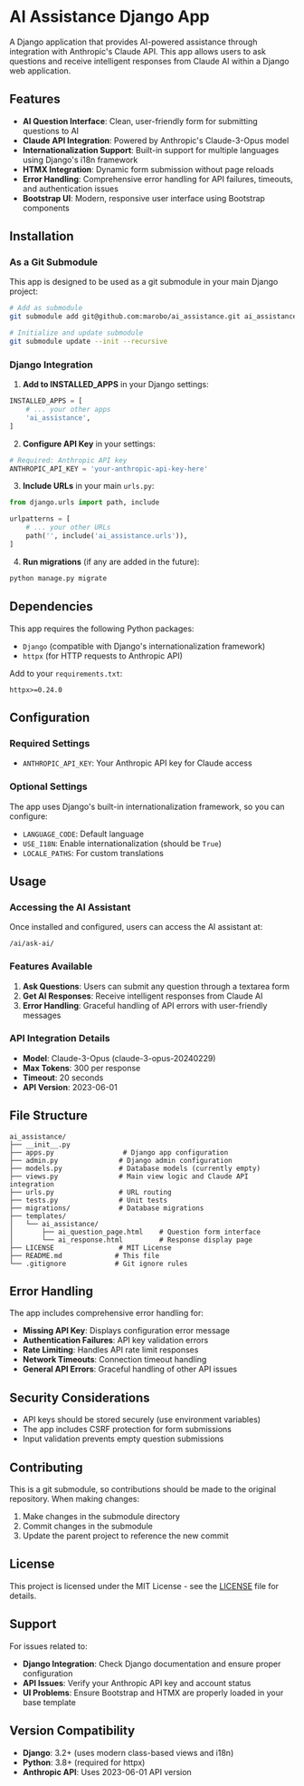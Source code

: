 # AI Assistance Django App

A Django application that provides AI-powered assistance through integration with Anthropic's Claude API. This app allows users to ask questions and receive intelligent responses from Claude AI within a Django web application.

## Features

- **AI Question Interface**: Clean, user-friendly form for submitting questions to AI
- **Claude API Integration**: Powered by Anthropic's Claude-3-Opus model
- **Internationalization Support**: Built-in support for multiple languages using Django's i18n framework
- **HTMX Integration**: Dynamic form submission without page reloads
- **Error Handling**: Comprehensive error handling for API failures, timeouts, and authentication issues
- **Bootstrap UI**: Modern, responsive user interface using Bootstrap components

## Installation

### As a Git Submodule

This app is designed to be used as a git submodule in your main Django project:

```bash
# Add as submodule
git submodule add git@github.com:marobo/ai_assistance.git ai_assistance

# Initialize and update submodule
git submodule update --init --recursive
```

### Django Integration

1. **Add to INSTALLED_APPS** in your Django settings:
```python
INSTALLED_APPS = [
    # ... your other apps
    'ai_assistance',
]
```

2. **Configure API Key** in your settings:
```python
# Required: Anthropic API key
ANTHROPIC_API_KEY = 'your-anthropic-api-key-here'
```

3. **Include URLs** in your main `urls.py`:
```python
from django.urls import path, include

urlpatterns = [
    # ... your other URLs
    path('', include('ai_assistance.urls')),
]
```

4. **Run migrations** (if any are added in the future):
```bash
python manage.py migrate
```

## Dependencies

This app requires the following Python packages:

- `Django` (compatible with Django's internationalization framework)
- `httpx` (for HTTP requests to Anthropic API)

Add to your `requirements.txt`:
```
httpx>=0.24.0
```

## Configuration

### Required Settings

- `ANTHROPIC_API_KEY`: Your Anthropic API key for Claude access

### Optional Settings

The app uses Django's built-in internationalization framework, so you can configure:
- `LANGUAGE_CODE`: Default language
- `USE_I18N`: Enable internationalization (should be `True`)
- `LOCALE_PATHS`: For custom translations

## Usage

### Accessing the AI Assistant

Once installed and configured, users can access the AI assistant at:
```
/ai/ask-ai/
```

### Features Available

1. **Ask Questions**: Users can submit any question through a textarea form
2. **Get AI Responses**: Receive intelligent responses from Claude AI
3. **Error Handling**: Graceful handling of API errors with user-friendly messages

### API Integration Details

- **Model**: Claude-3-Opus (claude-3-opus-20240229)
- **Max Tokens**: 300 per response
- **Timeout**: 20 seconds
- **API Version**: 2023-06-01

## File Structure

```
ai_assistance/
├── __init__.py
├── apps.py                 # Django app configuration
├── admin.py               # Django admin configuration
├── models.py              # Database models (currently empty)
├── views.py               # Main view logic and Claude API integration
├── urls.py                # URL routing
├── tests.py               # Unit tests
├── migrations/            # Database migrations
├── templates/
│   └── ai_assistance/
│       ├── ai_question_page.html    # Question form interface
│       └── ai_response.html         # Response display page
├── LICENSE                # MIT License
├── README.md             # This file
└── .gitignore            # Git ignore rules
```

## Error Handling

The app includes comprehensive error handling for:

- **Missing API Key**: Displays configuration error message
- **Authentication Failures**: API key validation errors
- **Rate Limiting**: Handles API rate limit responses
- **Network Timeouts**: Connection timeout handling
- **General API Errors**: Graceful handling of other API issues

## Security Considerations

- API keys should be stored securely (use environment variables)
- The app includes CSRF protection for form submissions
- Input validation prevents empty question submissions

## Contributing

This is a git submodule, so contributions should be made to the original repository. When making changes:

1. Make changes in the submodule directory
2. Commit changes in the submodule
3. Update the parent project to reference the new commit

## License

This project is licensed under the MIT License - see the [LICENSE](LICENSE) file for details.

## Support

For issues related to:
- **Django Integration**: Check Django documentation and ensure proper configuration
- **API Issues**: Verify your Anthropic API key and account status
- **UI Problems**: Ensure Bootstrap and HTMX are properly loaded in your base template

## Version Compatibility

- **Django**: 3.2+ (uses modern class-based views and i18n)
- **Python**: 3.8+ (required for httpx)
- **Anthropic API**: Uses 2023-06-01 API version
